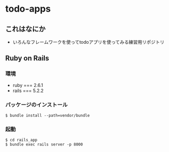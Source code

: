 # todo-apps
## これはなにか 
- いろんなフレームワークを使ってtodoアプリを使ってみる練習用リポジトリ

## Ruby on Rails
### 環境
- ruby === 2.6.1
- rails === 5.2.2

### パッケージのインストール
```
$ bundle install --path=vendor/bundle
```

### 起動
```
$ cd rails_app
$ bundle exec rails server -p 8000
```
